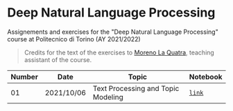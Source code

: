 # Deep Natural Language Processing

Assignements and exercises for the "Deep Natural Language Processing" course at Politecnico di Torino (AY 2021/2022)

> Credits for the text of the exercises to [Moreno La Quatra](https://github.com/MorenoLaQuatra/DeepNLP), teaching assistant of the course.

| Number  | Date | Topic  | Notebook |
| ------------- | ------------- | ------------- | ------------- |
| 01 | 2021/10/06 | Text Processing and Topic Modeling | [`link`](https://github.com/francescodisalvo05/polito-deep-nlp/tree/main/Labs)

